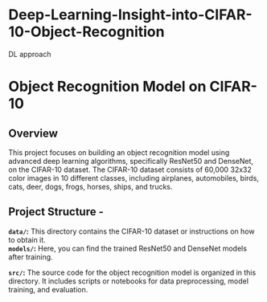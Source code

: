 # Deep-Learning-Insight-into-CIFAR-10-Object-Recognition
DL approach
# Object Recognition Model on CIFAR-10 

## Overview 
This project focuses on building an object recognition model using advanced deep learning algorithms, specifically ResNet50 and DenseNet, on the CIFAR-10 dataset. The CIFAR-10 dataset consists of 60,000 32x32 color images in 10 different classes, including airplanes, automobiles, birds, cats, deer, dogs, frogs, horses, ships, and trucks. 

## Project Structure - 
**`data/`:** This directory contains the CIFAR-10 dataset or instructions on how to obtain it.  
**`models/`:** Here, you can find the trained ResNet50 and DenseNet models after training. 

**`src/`:** The source code for the object recognition model is organized in this directory. It includes scripts or notebooks for data preprocessing, model training, and evaluation.
